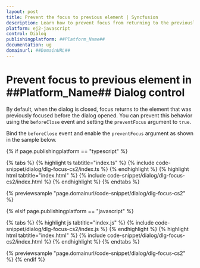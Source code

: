 ```yaml
---
layout: post
title: Prevent the focus to previous element | Syncfusion
description: Learn how to prevent focus from returning to the previously focused element in Syncfusion ##Platform_Name## Dialog control of Syncfusion Essential JS 2 and more.  
platform: ej2-javascript  
control: Dialog  
publishingplatform: ##Platform_Name##  
documentation: ug  
domainurl: ##DomainURL##  
---
```


# Prevent focus to previous element in ##Platform_Name## Dialog control

By default, when the dialog is closed, focus returns to the element that was previously focused before the dialog opened. You can prevent this behavior using the `beforeClose` event and setting the `preventFocus` argument to `true`.

Bind the `beforeClose` event and enable the `preventFocus` argument as shown in the sample below.

{% if page.publishingplatform == "typescript" %}

{% tabs %}
{% highlight ts tabtitle="index.ts" %}
{% include code-snippet/dialog/dlg-focus-cs2/index.ts %}
{% endhighlight %}
{% highlight html tabtitle="index.html" %}
{% include code-snippet/dialog/dlg-focus-cs2/index.html %}
{% endhighlight %}
{% endtabs %}

{% previewsample "page.domainurl/code-snippet/dialog/dlg-focus-cs2" %}

{% elsif page.publishingplatform == "javascript" %}

{% tabs %}
{% highlight js tabtitle="index.js" %}
{% include code-snippet/dialog/dlg-focus-cs2/index.js %}
{% endhighlight %}
{% highlight html tabtitle="index.html" %}
{% include code-snippet/dialog/dlg-focus-cs2/index.html %}
{% endhighlight %}
{% endtabs %}

{% previewsample "page.domainurl/code-snippet/dialog/dlg-focus-cs2" %}
{% endif %}
